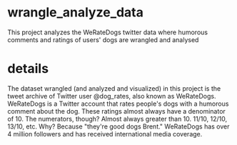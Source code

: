 # wrangle_analyze_data
This project analyzes the WeRateDogs twitter data where humorous comments and ratings of users' dogs are wrangled and analysed

# details 
The dataset wrangled (and analyzed and visualized) in this project is the tweet archive of Twitter user @dog_rates, also known as WeRateDogs. WeRateDogs is a Twitter account that rates people's dogs with a humorous comment about the dog. These ratings almost always have a denominator of 10. The numerators, though? Almost always greater than 10. 11/10, 12/10, 13/10, etc. Why? Because "they're good dogs Brent." WeRateDogs has over 4 million followers and has received international media coverage.
